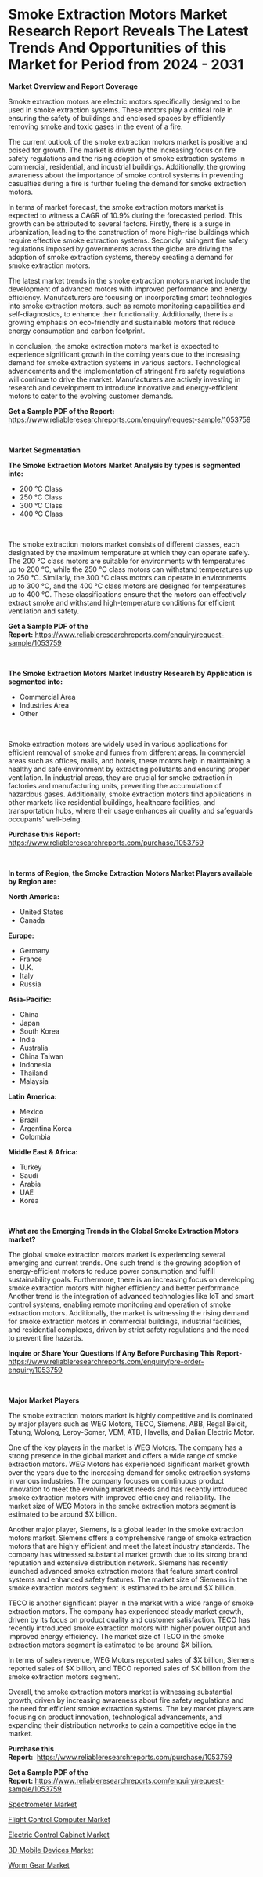 <p><h1>Smoke Extraction Motors Market Research Report Reveals The Latest Trends And Opportunities of this Market for Period from 2024 - 2031</h1></p><p><strong>Market Overview and Report Coverage</strong></p>
<p><p>Smoke extraction motors are electric motors specifically designed to be used in smoke extraction systems. These motors play a critical role in ensuring the safety of buildings and enclosed spaces by efficiently removing smoke and toxic gases in the event of a fire.</p><p>The current outlook of the smoke extraction motors market is positive and poised for growth. The market is driven by the increasing focus on fire safety regulations and the rising adoption of smoke extraction systems in commercial, residential, and industrial buildings. Additionally, the growing awareness about the importance of smoke control systems in preventing casualties during a fire is further fueling the demand for smoke extraction motors.</p><p>In terms of market forecast, the smoke extraction motors market is expected to witness a CAGR of 10.9% during the forecasted period. This growth can be attributed to several factors. Firstly, there is a surge in urbanization, leading to the construction of more high-rise buildings which require effective smoke extraction systems. Secondly, stringent fire safety regulations imposed by governments across the globe are driving the adoption of smoke extraction systems, thereby creating a demand for smoke extraction motors.</p><p>The latest market trends in the smoke extraction motors market include the development of advanced motors with improved performance and energy efficiency. Manufacturers are focusing on incorporating smart technologies into smoke extraction motors, such as remote monitoring capabilities and self-diagnostics, to enhance their functionality. Additionally, there is a growing emphasis on eco-friendly and sustainable motors that reduce energy consumption and carbon footprint.</p><p>In conclusion, the smoke extraction motors market is expected to experience significant growth in the coming years due to the increasing demand for smoke extraction systems in various sectors. Technological advancements and the implementation of stringent fire safety regulations will continue to drive the market. Manufacturers are actively investing in research and development to introduce innovative and energy-efficient motors to cater to the evolving customer demands.</p></p>
<p><strong>Get a Sample PDF of the Report:</strong> <a href="https://www.reliableresearchreports.com/enquiry/request-sample/1053759">https://www.reliableresearchreports.com/enquiry/request-sample/1053759</a></p>
<p>&nbsp;</p>
<p><strong>Market Segmentation</strong></p>
<p><strong>The Smoke Extraction Motors Market Analysis by types is segmented into:</strong></p>
<p><ul><li>200 °C Class</li><li>250 °C Class</li><li>300 °C Class</li><li>400 °C Class</li></ul></p>
<p>&nbsp;</p>
<p><p>The smoke extraction motors market consists of different classes, each designated by the maximum temperature at which they can operate safely. The 200 °C class motors are suitable for environments with temperatures up to 200 °C, while the 250 °C class motors can withstand temperatures up to 250 °C. Similarly, the 300 °C class motors can operate in environments up to 300 °C, and the 400 °C class motors are designed for temperatures up to 400 °C. These classifications ensure that the motors can effectively extract smoke and withstand high-temperature conditions for efficient ventilation and safety.</p></p>
<p><strong>Get a Sample PDF of the Report:</strong>&nbsp;<a href="https://www.reliableresearchreports.com/enquiry/request-sample/1053759">https://www.reliableresearchreports.com/enquiry/request-sample/1053759</a></p>
<p>&nbsp;</p>
<p><strong>The Smoke Extraction Motors Market Industry Research by Application is segmented into:</strong></p>
<p><ul><li>Commercial Area</li><li>Industries Area</li><li>Other</li></ul></p>
<p>&nbsp;</p>
<p><p>Smoke extraction motors are widely used in various applications for efficient removal of smoke and fumes from different areas. In commercial areas such as offices, malls, and hotels, these motors help in maintaining a healthy and safe environment by extracting pollutants and ensuring proper ventilation. In industrial areas, they are crucial for smoke extraction in factories and manufacturing units, preventing the accumulation of hazardous gases. Additionally, smoke extraction motors find applications in other markets like residential buildings, healthcare facilities, and transportation hubs, where their usage enhances air quality and safeguards occupants' well-being.</p></p>
<p><strong>Purchase this Report:</strong>&nbsp; <a href="https://www.reliableresearchreports.com/purchase/1053759">https://www.reliableresearchreports.com/purchase/1053759</a></p>
<p>&nbsp;</p>
<p><strong>In terms of Region, the Smoke Extraction Motors Market Players available by Region are:</strong></p>
<p>
    <p> <strong> North America: </strong>
        <ul>
            <li>United States</li>
            <li>Canada</li>
        </ul>
        </p> 
    <p> <strong> Europe: </strong>
        <ul>
            <li>Germany</li>
            <li>France</li>
            <li>U.K.</li>
            <li>Italy</li>
            <li>Russia</li>
        </ul>
        </p> 
    <p> <strong> Asia-Pacific: </strong>
        <ul>
            <li>China</li>
            <li>Japan</li>
            <li>South Korea</li>
            <li>India</li>
            <li>Australia</li>
            <li>China Taiwan</li>
            <li>Indonesia</li>
            <li>Thailand</li>
            <li>Malaysia</li>
        </ul>
        </p> 
    <p> <strong> Latin America: </strong>
        <ul>
            <li>Mexico</li>
            <li>Brazil</li>
            <li>Argentina Korea</li>
            <li>Colombia</li>
        </ul>
        </p> 
    <p> <strong> Middle East & Africa: </strong>
        <ul>
            <li>Turkey</li>
            <li>Saudi</li>
            <li>Arabia</li>
            <li>UAE</li>
            <li>Korea</li>
        </ul>
    </p>
    </p>
<p>&nbsp;</p>
<p><strong>What are the Emerging Trends in the Global Smoke Extraction Motors market?</strong></p>
<p><p>The global smoke extraction motors market is experiencing several emerging and current trends. One such trend is the growing adoption of energy-efficient motors to reduce power consumption and fulfill sustainability goals. Furthermore, there is an increasing focus on developing smoke extraction motors with higher efficiency and better performance. Another trend is the integration of advanced technologies like IoT and smart control systems, enabling remote monitoring and operation of smoke extraction motors. Additionally, the market is witnessing the rising demand for smoke extraction motors in commercial buildings, industrial facilities, and residential complexes, driven by strict safety regulations and the need to prevent fire hazards.</p></p>
<p><strong>Inquire or Share Your Questions If Any Before Purchasing This Report</strong>- <a href="https://www.reliableresearchreports.com/enquiry/pre-order-enquiry/1053759">https://www.reliableresearchreports.com/enquiry/pre-order-enquiry/1053759</a></p>
<p>&nbsp;</p>
<p><strong>Major Market Players</strong></p>
<p><p>The smoke extraction motors market is highly competitive and is dominated by major players such as WEG Motors, TECO, Siemens, ABB, Regal Beloit, Tatung, Wolong, Leroy-Somer, VEM, ATB, Havells, and Dalian Electric Motor.</p><p>One of the key players in the market is WEG Motors. The company has a strong presence in the global market and offers a wide range of smoke extraction motors. WEG Motors has experienced significant market growth over the years due to the increasing demand for smoke extraction systems in various industries. The company focuses on continuous product innovation to meet the evolving market needs and has recently introduced smoke extraction motors with improved efficiency and reliability. The market size of WEG Motors in the smoke extraction motors segment is estimated to be around $X billion.</p><p>Another major player, Siemens, is a global leader in the smoke extraction motors market. Siemens offers a comprehensive range of smoke extraction motors that are highly efficient and meet the latest industry standards. The company has witnessed substantial market growth due to its strong brand reputation and extensive distribution network. Siemens has recently launched advanced smoke extraction motors that feature smart control systems and enhanced safety features. The market size of Siemens in the smoke extraction motors segment is estimated to be around $X billion.</p><p>TECO is another significant player in the market with a wide range of smoke extraction motors. The company has experienced steady market growth, driven by its focus on product quality and customer satisfaction. TECO has recently introduced smoke extraction motors with higher power output and improved energy efficiency. The market size of TECO in the smoke extraction motors segment is estimated to be around $X billion.</p><p>In terms of sales revenue, WEG Motors reported sales of $X billion, Siemens reported sales of $X billion, and TECO reported sales of $X billion from the smoke extraction motors segment.</p><p>Overall, the smoke extraction motors market is witnessing substantial growth, driven by increasing awareness about fire safety regulations and the need for efficient smoke extraction systems. The key market players are focusing on product innovation, technological advancements, and expanding their distribution networks to gain a competitive edge in the market.</p></p>
<p><strong>Purchase this Report:</strong>&nbsp;&nbsp;<a href="https://www.reliableresearchreports.com/purchase/1053759">https://www.reliableresearchreports.com/purchase/1053759</a></p>
<p></p>
<p><strong>Get a Sample PDF of the Report:</strong>&nbsp;<a href="https://www.reliableresearchreports.com/enquiry/request-sample/1053759">https://www.reliableresearchreports.com/enquiry/request-sample/1053759</a></p>
<p><p><a href="https://github.com/sofayahoo2023/Market-Research-Report-List-2/blob/main/spectrometer-market.md">Spectrometer Market</a></p><p><a href="https://github.com/luckyshygirl/Market-Research-Report-List-2/blob/main/flight-control-computer-market.md">Flight Control Computer Market</a></p><p><a href="https://github.com/pizolina/Market-Research-Report-List-2/blob/main/electric-control-cabinet-market.md">Electric Control Cabinet Market</a></p><p><a href="https://github.com/lbird53714/Market-Research-Report-List-2/blob/main/3d-mobile-devices-market.md">3D Mobile Devices Market</a></p><p><a href="https://github.com/vimar16th/Market-Research-Report-List-2/blob/main/worm-gear-market.md">Worm Gear Market</a></p></p>
